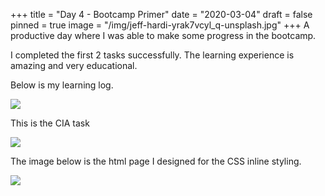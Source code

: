 +++
title = "Day 4 - Bootcamp Primer"
date = "2020-03-04"
draft = false
pinned = true
image = "/img/jeff-hardi-yrak7vcyl_q-unsplash.jpg"
+++
A productive day where I was able to make some progress in the bootcamp. 

I completed the first 2 tasks successfully. The learning experience is amazing and very educational.

Below is my learning log. 

![](/img/day-4_learning_log.png)



This is the CIA task

![](/img/screenshot-2020-03-04-at-00.53.13.png)



The image below is the html page I designed for the CSS inline styling. 

![](/img/screenshot-2020-03-04-at-00.55.31.png)